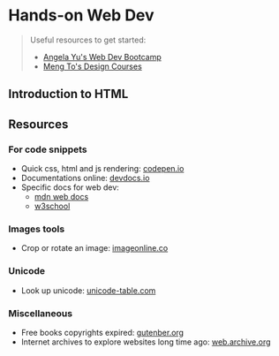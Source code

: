 # Hands-on Web Dev

> Useful resources to get started:
>
> - [Angela Yu's Web Dev Bootcamp](https://www.udemy.com/course/the-complete-web-development-bootcamp/)
> - [Meng To's Design Courses](https://designcode.io)

## Introduction to HTML

## Resources

### For code snippets

- Quick css, html and js rendering: [codepen.io](https://codepen.io/pen/)
- Documentations online: [devdocs.io](https://devdocs.io)
- Specific docs for web dev:
  - [mdn web docs](https://developer.mozilla.org/en-US/)
  - [w3school](https://www.w3schools.com)

### Images tools

- Crop or rotate an image: [imageonline.co](https://crop-circle.imageonline.co/)

### Unicode

- Look up unicode: [unicode-table.com](https://unicode-table.com/en/)

### Miscellaneous

- Free books copyrights expired: [gutenber.org](https://www.gutenberg.org)
- Internet archives to explore websites long time ago: [web.archive.org](https://web.archive.org)
